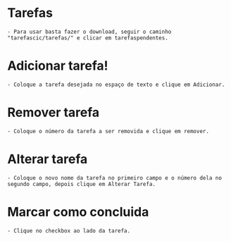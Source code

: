 # Tarefas
    - Para usar basta fazer o download, seguir o caminho "tarefascic/tarefas/" e clicar em tarefaspendentes.
    
# Adicionar tarefa!
    - Coloque a tarefa desejada no espaço de texto e clique em Adicionar.

# Remover tarefa
    - Coloque o número da tarefa a ser removida e clique em remover.

# Alterar tarefa
    - Coloque o novo nome da tarefa no primeiro campo e o número dela no segundo campo, depois clique em Alterar Tarefa.

# Marcar como concluida
    - Clique no checkbox ao lado da tarefa.

